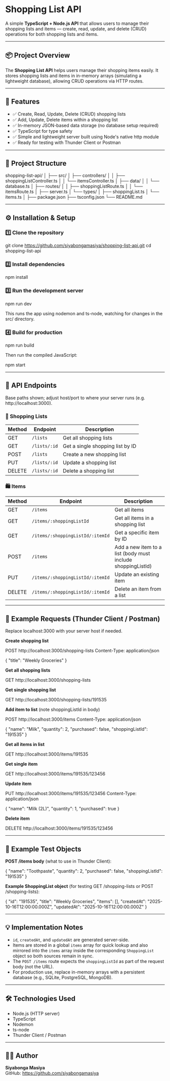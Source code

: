 # Shopping List API

A simple **TypeScript + Node.js API** that allows users to manage their shopping lists and items — create, read, update, and delete (CRUD) operations for both shopping lists and items.

---

## 📦 Project Overview

The **Shopping List API** helps users manage their shopping items easily. It stores shopping lists and items in in-memory arrays (simulating a lightweight database), allowing CRUD operations via HTTP routes.

---

## 🚀 Features

- ✅ Create, Read, Update, Delete (CRUD) shopping lists
- ✅ Add, Update, Delete items within a shopping list
- ✅ In-memory JSON-based data storage (no database setup required)
- ✅ TypeScript for type safety
- ✅ Simple and lightweight server built using Node's native http module
- ✅ Ready for testing with Thunder Client or Postman

---

## 🧩 Project Structure

shopping-list-api/
│
├── src/
│   ├── controllers/
│   │   ├── shoppingListController.ts
│   │   └── itemsController.ts
│   ├── data/
│   │   └── database.ts
│   ├── routes/
│   │   ├── shoppingListRoute.ts
│   │   └── itemsRoute.ts
│   ├── server.ts
│   └── types/
│       ├── shoppingList.ts
│       └── items.ts
│
├── package.json
├── tsconfig.json
└── README.md

---

## ⚙️ Installation & Setup

### 1️⃣ Clone the repository

git clone https://github.com/siyabongamasiya/shopping-list-api.git
cd shopping-list-api

### 2️⃣ Install dependencies

npm install

### 3️⃣ Run the development server

npm run dev

This runs the app using nodemon and ts-node, watching for changes in the src/ directory.

### 4️⃣ Build for production

npm run build

Then run the compiled JavaScript:

npm start

---

## 🧠 API Endpoints

Base paths shown; adjust host/port to where your server runs (e.g. http://localhost:3000).

### 🧺 Shopping Lists

| Method | Endpoint | Description |
|--------|----------|-------------|
| GET | `/lists` | Get all shopping lists |
| GET | `/lists/:id` | Get a single shopping list by ID |
| POST | `/lists` | Create a new shopping list |
| PUT | `/lists/:id` | Update a shopping list |
| DELETE | `/lists/:id` | Delete a shopping list |

### 🛍️ Items

| Method | Endpoint | Description |
|--------|----------|-------------|
| GET | `/items` | Get all items|
| GET | `/items/:shoppingListId` | Get all items in a shopping list |
| GET | `/items/:shoppingListId/:itemId` | Get a specific item by ID |
| POST | `/items` | Add a new item to a list (body must include shoppingListId) |
| PUT | `/items/:shoppingListId/:itemId` | Update an existing item |
| DELETE | `/items/:shoppingListId/:itemId` | Delete an item from a list |

---

## 🔁 Example Requests (Thunder Client / Postman)

Replace localhost:3000 with your server host if needed.

**Create shopping list**

POST http://localhost:3000/shopping-lists
Content-Type: application/json

{
  "title": "Weekly Groceries"
}

**Get all shopping lists**

GET http://localhost:3000/shopping-lists

**Get single shopping list**

GET http://localhost:3000/shopping-lists/191535

**Add item to list** (note shoppingListId in body)

POST http://localhost:3000/items
Content-Type: application/json

{
  "name": "Milk",
  "quantity": 2,
  "purchased": false,
  "shoppingListId": "191535"
}

**Get all items in list**

GET http://localhost:3000/items/191535

**Get single item**

GET http://localhost:3000/items/191535/123456

**Update item**

PUT http://localhost:3000/items/191535/123456
Content-Type: application/json

{
  "name": "Milk (2L)",
  "quantity": 1,
  "purchased": true
}

**Delete item**

DELETE http://localhost:3000/items/191535/123456

---

## 🧪 Example Test Objects

**POST /items body** (what to use in Thunder Client):

{
  "name": "Toothpaste",
  "quantity": 2,
  "purchased": false,
  "shoppingListId": "191535"
}

**Example ShoppingList object** (for testing GET /shopping-lists or POST /shopping-lists):

{
  "id": "191535",
  "title": "Weekly Groceries",
  "items": [],
  "createdAt": "2025-10-16T12:00:00.000Z",
  "updatedAt": "2025-10-16T12:00:00.000Z"
}

---

## 💡 Implementation Notes

- `id`, `createdAt`, and `updatedAt` are generated server-side.
- Items are stored in a global `items` array for quick lookup and also mirrored into the `items` array inside the corresponding `ShoppingList` object so both sources remain in sync.
- The `POST /items` route expects the `shoppingListId` as part of the request body (not the URL).
- For production use, replace in-memory arrays with a persistent database (e.g., SQLite, PostgreSQL, MongoDB).

---

## 🛠️ Technologies Used

- Node.js (HTTP server)
- TypeScript
- Nodemon
- ts-node
- Thunder Client / Postman

---

## 👨‍💻 Author

**Siyabonga Masiya**  
GitHub: https://github.com/siyabongamasiya